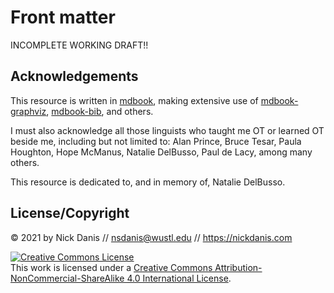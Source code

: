 # Front matter

INCOMPLETE WORKING DRAFT!!

## Acknowledgements

This resource is written in [mdbook](https://rust-lang.github.io/mdBook/), making extensive use of [mdbook-graphviz](https://github.com/dylanowen/mdbook-graphviz), [mdbook-bib](https://github.com/francisco-perez-sorrosal/mdbook-bib), and others. 

I must also acknowledge all those linguists who taught me OT or learned OT beside me, including but not limited to: Alan Prince, Bruce Tesar, Paula Houghton, Hope McManus, Natalie DelBusso, Paul de Lacy, among many others. 

This resource is dedicated to, and in memory of, Natalie DelBusso. 

## License/Copyright

© 2021 by Nick Danis // <nsdanis@wustl.edu> // <https://nickdanis.com>

<a rel="license" href="http://creativecommons.org/licenses/by-nc-sa/4.0/"><img alt="Creative Commons License" style="border-width:0" src="https://i.creativecommons.org/l/by-nc-sa/4.0/88x31.png" /></a><br />This work is licensed under a <a rel="license" href="http://creativecommons.org/licenses/by-nc-sa/4.0/">Creative Commons Attribution-NonCommercial-ShareAlike 4.0 International License</a>.
